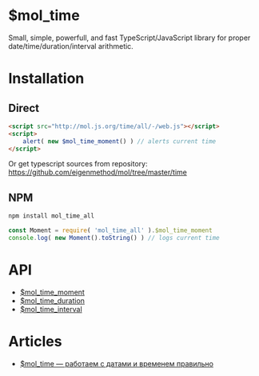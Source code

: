 # $mol_time

Small, simple, powerfull, and fast TypeScript/JavaScript library for proper date/time/duration/interval arithmetic.

# Installation

## Direct

```html
<script src="http://mol.js.org/time/all/-/web.js"></script>
<script>
	alert( new $mol_time_moment() ) // alerts current time
</script>
```

Or get typescript sources from repository: https://github.com/eigenmethod/mol/tree/master/time

## NPM

```sh
npm install mol_time_all
```

```js
const Moment = require( 'mol_time_all' ).$mol_time_moment
console.log( new Moment().toString() ) // logs current time
```

# API

- [$mol_time_moment](moment)
- [$mol_time_duration](duration)
- [$mol_time_interval](interval)

# Articles

- [$mol_time — работаем с датами и временем правильно](https://habrahabr.ru/post/263041/)
